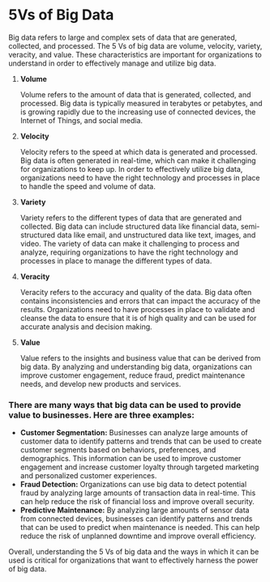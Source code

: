 # 5Vs of Big Data

Big data refers to large and complex sets of data that are generated, collected, and processed. The 5 Vs of big data are volume, velocity, variety, veracity, and value. These characteristics are important for organizations to understand in order to effectively manage and utilize big data.

1. **Volume**

   Volume refers to the amount of data that is generated, collected, and processed. Big data is typically measured in terabytes or petabytes, and is growing rapidly due to the increasing use of connected devices, the Internet of Things, and social media.

2. **Velocity**

   Velocity refers to the speed at which data is generated and processed. Big data is often generated in real-time, which can make it challenging for organizations to keep up. In order to effectively utilize big data, organizations need to have the right technology and processes in place to handle the speed and volume of data.

3. **Variety**

   Variety refers to the different types of data that are generated and collected. Big data can include structured data like financial data, semi-structured data like email, and unstructured data like text, images, and video. The variety of data can make it challenging to process and analyze, requiring organizations to have the right technology and processes in place to manage the different types of data.

4. **Veracity**

   Veracity refers to the accuracy and quality of the data. Big data often contains inconsistencies and errors that can impact the accuracy of the results. Organizations need to have processes in place to validate and cleanse the data to ensure that it is of high quality and can be used for accurate analysis and decision making.

5. **Value**

   Value refers to the insights and business value that can be derived from big data. By analyzing and understanding big data, organizations can improve customer engagement, reduce fraud, predict maintenance needs, and develop new products and services.

### There are many ways that big data can be used to provide value to businesses. Here are three examples:

- **Customer Segmentation:** Businesses can analyze large amounts of customer data to identify patterns and trends that can be used to create customer segments based on behaviors, preferences, and demographics. This information can be used to improve customer engagement and increase customer loyalty through targeted marketing and personalized customer experiences.
- **Fraud Detection:** Organizations can use big data to detect potential fraud by analyzing large amounts of transaction data in real-time. This can help reduce the risk of financial loss and improve overall security.
- **Predictive Maintenance:** By analyzing large amounts of sensor data from connected devices, businesses can identify patterns and trends that can be used to predict when maintenance is needed. This can help reduce the risk of unplanned downtime and improve overall efficiency.

Overall, understanding the 5 Vs of big data and the ways in which it can be used is critical for organizations that want to effectively harness the power of big data.
